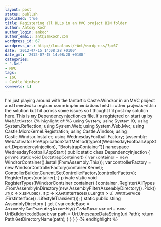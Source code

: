 ```yaml
---
layout: post
status: publish
published: true
title: Registering all DLLs in an MVC project BIN folder
author: Antony Koch
author_login: amkoch
author_email: ant@iamkoch.com
wordpress_id: 67
wordpress_url: http://localhost/~Ant/wordpress/?p=67
date: '2012-07-15 14:08:28 +0100'
date_gmt: '2012-07-15 14:08:28 +0100'
categories:
- ".Net"
- MVC
tags:
- IoC
- Castle Windsor
comments: []
---
```

I'm just playing around with the fantastic Castle.Windsor in an MVC project and I needed to register some implementations held in other projects within the solution but hit across some issues so I thought I'd post my solution here. This is my DependencyInjection cs file. It's registered on start up by WebActivator.
{% highlight c# %}
using System;
using System.IO;
using System.Reflection;
using System.Web;
using System.Web.Mvc;
using Castle.MicroKernel.Registration;
using Castle.Windsor;
using Castle.Windsor.Installer;
using WednesdayFootball.Factory;
[assembly: WebActivator.PreApplicationStartMethod(typeof(WednesdayFootball.AppStart.DependencyInjection), &quot;BootstrapContainer&quot;)]
namespace WednesdayFootball.AppStart
{
 public static class DependencyInjection
 {
 private static void BootstrapContainer()
 {
 var container = new WindsorContainer().Install(FromAssembly.This());
 var controllerFactory = new WindsorControllerFactory(container.Kernel);
 ControllerBuilder.Current.SetControllerFactory(controllerFactory);
 RegisterTypes(container);
 }
private static void RegisterTypes(IWindsorContainer container)
 {
 container
 .Register(AllTypes
 .FromAssemblyInDirectory(new AssemblyFilter(AssemblyDirectory))
 .Pick()
 .If(x =&gt; x.IsPublic)
 .If(x =&gt; x.GetInterfaces().Length &gt; 0)
 .WithService
 .FirstInterface()
 .LifestyleTransient());
 }
 static public string AssemblyDirectory
 {
 get
 {
 var codeBase = Assembly.GetExecutingAssembly().CodeBase;
var uri = new UriBuilder(codeBase);
 var path = Uri.UnescapeDataString(uri.Path);
 return Path.GetDirectoryName(path);
 }
 }
 }
}
{% endhighlight %}
